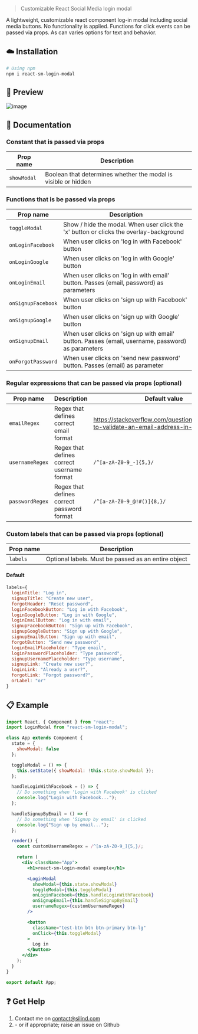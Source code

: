 > Customizable React Social Media login modal

A lightweight, customizable react component log-in modal including social media buttons.
No functionality is applied. Functions for click events can be passed via props.
As can varies options for text and behavior.

## :cloud: Installation

```sh
# Using npm
npm i react-sm-login-modal
```

## :mag_right: Preview
![image](https://github.com/Silind/react-sm-login-modal/blob/master/preview.png)

## :memo: Documentation

### Constant that is passed via props
| Prop name | Description |
|-----------|-------------|
| `showModal` | Boolean that determines whether the modal is visible or hidden |

### Functions that is be passed via props
| Prop name | Description |
|-----------|-------------|
| `toggleModal` | Show / hide the modal. When user click the 'x' button or clicks the overlay-background |
| `onLoginFacebook` | When user clicks on 'log in with Facebook' button |
| `onLoginGoogle` | When user clicks on 'log in with Google' button |
| `onLoginEmail` | When user clicks on 'log in with email' button. Passes (email, password) as parameters |
| `onSignupFacebook` | When user clicks on 'sign up with Facebook' button |
| `onSignupGoogle` | When user clicks on 'sign up with Google' button |
| `onSignupEmail` | When user clicks on 'sign up with email' button. Passes (email, username, password) as parameters |
| `onForgotPassword` | When user clicks on 'send new password' button. Passes (email) as parameter |

### Regular expressions that can be passed via props (optional)
| Prop name | Description | Default value |
|-----------|-------------|---------------|
| `emailRegex` | Regex that defines correct email format | https://stackoverflow.com/questions/46155/how-to-validate-an-email-address-in-javascript |
| `usernameRegex` | Regex that defines correct username format | `/^[a-zA-Z0-9_-]{5,}/` |
| `passwordRegex` | Regex that defines correct password format | `/^[a-zA-Z0-9_@!#()]{8,}/` |

### Custom labels that can be passed via props (optional)
| Prop name | Description |
|-----------|-------------|
| `labels` | Optional labels. Must be passed as an entire object |
#### Default
```js
labels={
  loginTitle: "Log in",
  signupTitle: "Create new user",
  forgotHeader: "Reset password",
  loginFacebookButton: "Log in with Facebook",
  loginGoogleButton: "Log in with Google",
  loginEmailButton: "Log in with email",
  signupFacebookButton: "Sign up with Facebook",
  signupGoogleButton: "Sign up with Google",
  signupEmailButton: "Sign up with email",
  forgotButton: "Send new password",
  loginEmailPlaceholder: "Type email",
  loginPasswordPlaceholder: "Type password",
  signupUsernamePlaceholder: "Type username",
  signupLink: "Create new user?",
  loginLink: "Already a user?",
  forgotLink: "Forgot password?",
  orLabel: "or"
}
``` 

## :clipboard: Example

```jsx
import React, { Component } from "react";
import LoginModal from "react-sm-login-modal";

class App extends Component {
  state = {
    showModal: false
  };

  toggleModal = () => {
    this.setState({ showModal: !this.state.showModal });
  };

  handleLoginWithFacebook = () => {
    // Do something when 'Login with Facebook' is clicked
    console.log("Login with Facebook...");
  };

  handleSignupByEmail = () => {
    // Do something when 'Signup by email' is clicked
    console.log("Sign up by email...");
  };

  render() {
    const customUsernameRegex = /^[a-zA-Z0-9_]{5,}/;

    return (
      <div className="App">
        <h1>react-sm-login-modal example</h1>

        <LoginModal
          showModal={this.state.showModal}
          toggleModal={this.toggleModal}
          onLoginFacebook={this.handleLoginWithFacebook}
          onSignupEmail={this.handleSignupByEmail}
          usernameRegex={customUsernameRegex}
        />

        <button
          className="test-btn btn btn-primary btn-lg"
          onClick={this.toggleModal}
        >
          Log in
        </button>
      </div>
    );
  }
}

export default App;
```

## :question: Get Help
1. Contact me on contact@silind.com
2. \- or if appropriate; raise an issue on Github